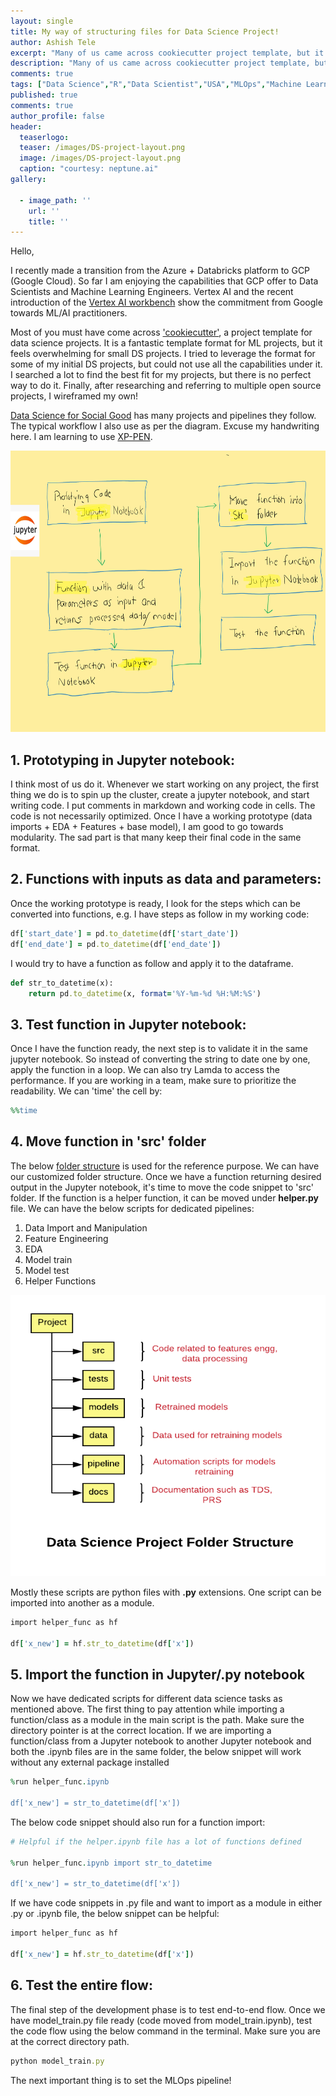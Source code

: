 ```yaml
---
layout: single
title: My way of structuring files for Data Science Project!
author: Ashish Tele
excerpt: "Many of us came across cookiecutter project template, but it is a kind of over kill for small to medium projects. I tried to create my own folder structure for DS projects."
description: "Many of us came across cookiecutter project template, but it is a kind of over kill for small to medium projects. I tried to create my own folder structure for DS projects."
comments: true
tags: ["Data Science","R","Data Scientist","USA","MLOps","Machine Learning","Cookiecutter"]
published: true
comments: true
author_profile: false
header:
  teaserlogo:
  teaser: /images/DS-project-layout.png
  image: /images/DS-project-layout.png
  caption: "courtesy: neptune.ai"
gallery:

  - image_path: ''
    url: ''
    title: ''
---
```


Hello,

I recently made a transition from the Azure + Databricks platform to GCP (Google Cloud). So far I am enjoying the capabilities that GCP offer to Data Scientists and Machine Learning Engineers. Vertex AI and the recent introduction of the [Vertex AI workbench](https://cloud.google.com/vertex-ai/docs/workbench) show the commitment from Google towards ML/AI practitioners. 

Most of you must have come across ['cookiecutter'](https://github.com/cookiecutter/cookiecutter), a project template for data science projects. It is a fantastic template format for ML projects, but it feels overwhelming for small DS projects. I tried to leverage the format for some of my initial DS projects, but could not use all the capabilities under it. I searched a lot to find the best fit for my projects, but there is no perfect way to do it. Finally, after researching and referring to multiple open source projects, I  wireframed my own! 

[Data Science for Social Good](https://github.com/dssg) has many projects and pipelines they follow. The typical workflow I also use as per the diagram. Excuse my handwriting here. I am learning to use [XP-PEN](https://www.xp-pen.com/).

<p align="center">
  <img width="650" height="450" src="/images/Folder_str.png">
</p>

## 1. Prototyping in Jupyter notebook:

I think most of us do it. Whenever we start working on any project, the first thing we do is to spin up the cluster, create a jupyter notebook, and start writing code. I put comments in markdown and working code in cells. The code is not necessarily optimized. Once I have a working prototype (data imports + EDA + Features + base model), I am good to go towards modularity.
The sad part is that many keep their final code in the same format.

## 2. Functions with inputs as data and parameters:

Once the working prototype is ready, I look for the steps which can be converted into functions, e.g. I have steps as follow in my working code:

```ruby
df['start_date'] = pd.to_datetime(df['start_date'])
df['end_date'] = pd.to_datetime(df['end_date'])
```
I would try to have a function as follow and apply it to the dataframe.

```ruby
def str_to_datetime(x):
    return pd.to_datetime(x, format='%Y-%m-%d %H:%M:%S')
```

## 3. Test function in Jupyter notebook:

Once I have the function ready, the next step is to validate it in the same jupyter notebook. So instead of converting the string to date one by one, apply the function in a loop. We can also try Lamda to access the performance. If you are working in a team, make sure to prioritize the readability. We can 'time' the cell by:

```ruby
%%time
```

## 4. Move function in 'src' folder

The below [folder structure](https://dzone.com/articles/data-science-project-folder-structure) is used for the reference purpose. We can have our customized folder structure. Once we have a function returning desired output in the Jupyter notebook, it's time to move the code snippet to 'src' folder. If the function is a helper function, it can be moved under **helper.py** file. We can have the below scripts for dedicated pipelines:

1. Data Import and Manipulation
2. Feature Engineering
3. EDA
4. Model train
5. Model test
6. Helper Functions 

<p align="center">
  <img width="650" height="450" src="/images/folder_str_1.png">
</p>

Mostly these scripts are python files with **.py** extensions. One script can be imported into another as a module.

```ruby
import helper_func as hf

df['x_new'] = hf.str_to_datetime(df['x'])
``` 

## 5. Import the function in Jupyter/.py notebook 

Now we have dedicated scripts for different data science tasks as mentioned above. The first thing to pay attention while importing a function/class as a module in the main script is the path. Make sure the directory pointer is at the correct location. If we are importing a function/class from a Jupyter notebook to another Jupyter notebook and both the .ipynb files are in the same folder, the below snippet will work without any external package installed

```ruby
%run helper_func.ipynb

df['x_new'] = str_to_datetime(df['x'])
```

The below code snippet should also run for a function import:

```ruby
# Helpful if the helper.ipynb file has a lot of functions defined

%run helper_func.ipynb import str_to_datetime

df['x_new'] = str_to_datetime(df['x'])
```

If we have code snippets in .py file and want to import as a module in either .py or .ipynb file, the below snippet can be helpful:

```ruby
import helper_func as hf

df['x_new'] = hf.str_to_datetime(df['x'])
```

## 6. Test the entire flow:

The final step of the development phase is to test end-to-end flow. Once we have model_train.py file ready (code moved from model_train.ipynb), test the code flow using the below command in the terminal. Make sure you are at the correct directory path.
```ruby
python model_train.py
```

The next important thing is to set the MLOps pipeline!
